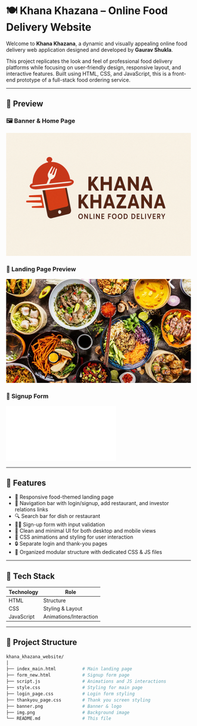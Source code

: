 # 🍽️ Khana Khazana – Online Food Delivery Website

Welcome to **Khana Khazana**, a dynamic and visually appealing online food delivery web application designed and developed by **Gaurav Shukla**.

This project replicates the look and feel of professional food delivery platforms while focusing on user-friendly design, responsive layout, and interactive features. Built using HTML, CSS, and JavaScript, this is a front-end prototype of a full-stack food ordering service.

---

## 📸 Preview

### 🖼️ Banner & Home Page
![Home Page](./banner.png)

### 🔎 Landing Page Preview
![Landing Page](./img.png)

### 📝 Signup Form
![Sign Up Form](./form_new.html)

---

## 🚀 Features

- 🍜 Responsive food-themed landing page
- 🧭 Navigation bar with login/signup, add restaurant, and investor relations links
- 🔍 Search bar for dish or restaurant
- 👨‍🍳 Sign-up form with input validation
- 📱 Clean and minimal UI for both desktop and mobile views
- 🎨 CSS animations and styling for user interaction
- 🔒 Separate login and thank-you pages
- 📁 Organized modular structure with dedicated CSS & JS files

---

## 🧰 Tech Stack

| Technology | Role                |
|------------|---------------------|
| HTML       | Structure           |
| CSS        | Styling & Layout    |
| JavaScript | Animations/Interaction |

---

## 📂 Project Structure

```bash
khana_khazana_website/
│
├── index_main.html          # Main landing page
├── form_new.html            # Signup form page
├── script.js                # Animations and JS interactions
├── style.css                # Styling for main page
├── login_page.css           # Login form styling
├── thankyou_page.css        # Thank you screen styling
├── banner.png               # Banner & logo
├── img.png                  # Background image
└── README.md                # This file
